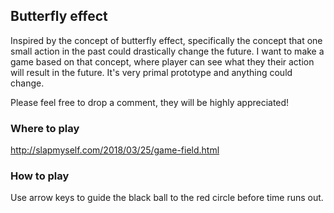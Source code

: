 ## Butterfly effect
Inspired by the concept of butterfly effect, specifically the concept that one small action in the past could drastically change
the future. I want to make a game based on that concept, where player can see what they their action will result in the
future. It's very primal prototype and anything could change. 

Please feel free to drop a comment, they will be highly appreciated!

### Where to play
http://slapmyself.com/2018/03/25/game-field.html

### How to play
Use arrow keys to guide the black ball to the red circle before time runs out.

